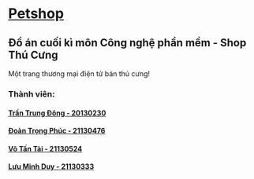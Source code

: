 #  <a href="https://github.com/nl-trantrungdong/petshop">Petshop</a>
## Đồ án cuối kì môn Công nghệ phần mềm - Shop Thú Cưng
Một trang thương mại điện tử bán thú cưng!
### Thành viên:
#### <a href="">Trần Trung Đông - 20130230</a>
#### <a href="">Đoàn Trọng Phúc - 21130476</a>
#### <a href="">Võ Tấn Tài - 21130524</a>
#### <a href="">Lưu Minh Duy - 21130333</a>

